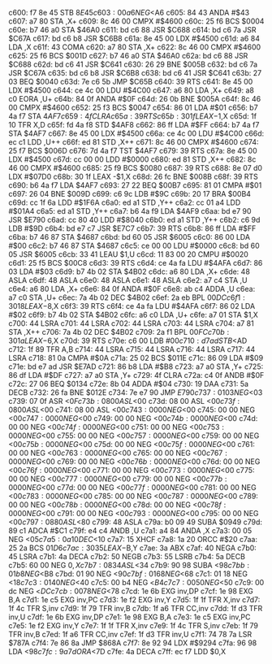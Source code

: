 c600: f7 8e 45     STB    $8E45
c603: 00 a6        NEG    <$A6
c605: 84 43        ANDA   #$43
c607: a7 80        STA    ,X+
c609: 8c 46 00     CMPX   #$4600
c60c: 25 f6        BCS    $0004
c60e: b7 46 a0     STA    $46A0
c611: bd c6 88     JSR    $C688
c614: bd c6 7a     JSR    $C67A
c617: bd c6 b8     JSR    $C6B8
c61a: 8e 45 00     LDX    #$4500
c61d: a6 84        LDA    ,X
c61f: 43           COMA
c620: a7 80        STA    ,X+
c622: 8c 46 00     CMPX   #$4600
c625: 25 f6        BCS    $001D
c627: b7 46 a0     STA    $46A0
c62a: bd c6 88     JSR    $C688
c62d: bd c6 41     JSR    $C641
c630: 26 29        BNE    $005B
c632: bd c6 7a     JSR    $C67A
c635: bd c6 b8     JSR    $C6B8
c638: bd c6 41     JSR    $C641
c63b: 27 03        BEQ    $0040
c63d: 7e c6 5b     JMP    $C65B
c640: 39           RTS
c641: 8e 45 00     LDX    #$4500
c644: ce 4c 00     LDU    #$4C00
c647: a6 80        LDA    ,X+
c649: a8 c0        EORA   ,U+
c64b: 84 0f        ANDA   #$0F
c64d: 26 0b        BNE    $005A
c64f: 8c 46 00     CMPX   #$4600
c652: 25 f3        BCS    $0047
c654: 86 01        LDA    #$01
c656: b7 4a f7     STA    $4AF7
c659: 4f           CLRA
c65a: 39           RTS
c65b: 30 1f        LEAX   -$1,X
c65d: 1f 10        TFR    X,D
c65f: fd 4a f8     STD    $4AF8
c662: 86 ff        LDA    #$FF
c664: b7 4a f7     STA    $4AF7
c667: 8e 45 00     LDX    #$4500
c66a: ce 4c 00     LDU    #$4C00
c66d: ec c1        LDD    ,U++
c66f: ed 81        STD    ,X++
c671: 8c 46 00     CMPX   #$4600
c674: 25 f7        BCS    $006D
c676: 7d 4a f7     TST    $4AF7
c679: 39           RTS
c67a: 8e 45 00     LDX    #$4500
c67d: cc 00 00     LDD    #$0000
c680: ed 81        STD    ,X++
c682: 8c 46 00     CMPX   #$4600
c685: 25 f9        BCS    $0080
c687: 39           RTS
c688: 8e 07 d0     LDX    #$07D0
c68b: 30 1f        LEAX   -$1,X
c68d: 26 fc        BNE    $008B
c68f: 39           RTS
c690: b6 4a f7     LDA    $4AF7
c693: 27 22        BEQ    $00B7
c695: 81 01        CMPA   #$01
c697: 26 04        BNE    $009D
c699: c6 9c        LDB    #$9C
c69b: 20 17        BRA    $00B4
c69d: cc 1f 6a     LDD    #$1F6A
c6a0: ed a1        STD    ,Y++
c6a2: cc 01 a4     LDD    #$01A4
c6a5: ed a1        STD    ,Y++
c6a7: b6 4a f9     LDA    $4AF9
c6aa: bd e7 90     JSR    $E790
c6ad: cc 80 40     LDD    #$8040
c6b0: ed a1        STD    ,Y++
c6b2: c6 9d        LDB    #$9D
c6b4: bd e7 c7     JSR    $E7C7
c6b7: 39           RTS
c6b8: 86 ff        LDA    #$FF
c6ba: b7 46 87     STA    $4687
c6bd: bd 60 05     JSR    $6005
c6c0: 86 00        LDA    #$00
c6c2: b7 46 87     STA    $4687
c6c5: ce 00 00     LDU    #$0000
c6c8: bd 60 05     JSR    $6005
c6cb: 33 41        LEAU   $1,U
c6cd: 11 83 00 20  CMPU   #$0020
c6d1: 25 f5        BCS    $00C8
c6d3: 39           RTS
c6d4: ce 4a fa     LDU    #$4AFA
c6d7: 86 03        LDA    #$03
c6d9: b7 4b 02     STA    $4B02
c6dc: a6 80        LDA    ,X+
c6de: 48           ASLA
c6df: 48           ASLA
c6e0: 48           ASLA
c6e1: 48           ASLA
c6e2: a7 c4        STA    ,U
c6e4: a6 80        LDA    ,X+
c6e6: 84 0f        ANDA   #$0F
c6e8: ab c4        ADDA   ,U
c6ea: a7 c0        STA    ,U+
c6ec: 7a 4b 02     DEC    $4B02
c6ef: 2a eb        BPL    $00DC
c6f1: 30 18        LEAX   -$8,X
c6f3: 39           RTS
c6f4: ce 4a fa     LDU    #$4AFA
c6f7: 86 02        LDA    #$02
c6f9: b7 4b 02     STA    $4B02
c6fc: a6 c0        LDA    ,U+
c6fe: a7 01        STA    $1,X
c700: 44           LSRA
c701: 44           LSRA
c702: 44           LSRA
c703: 44           LSRA
c704: a7 81        STA    ,X++
c706: 7a 4b 02     DEC    $4B02
c709: 2a f1        BPL    $00FC
c70b: 30 1a        LEAX   -$6,X
c70d: 39           RTS
c70e: c6 00        LDB    #$00
c710: d7 ad        STB    <$AD
c712: 1f 89        TFR    A,B
c714: 44           LSRA
c715: 44           LSRA
c716: 44           LSRA
c717: 44           LSRA
c718: 81 0a        CMPA   #$0A
c71a: 25 02        BCS    $011E
c71c: 86 09        LDA    #$09
c71e: bd e7 ad     JSR    $E7AD
c721: 86 b8        LDA    #$B8
c723: a7 a0        STA    ,Y+
c725: 86 df        LDA    #$DF
c727: a7 a0        STA    ,Y+
c729: 4f           CLRA
c72a: c4 0f        ANDB   #$0F
c72c: 27 06        BEQ    $0134
c72e: 8b 04        ADDA   #$04
c730: 19           DAA
c731: 5a           DECB
c732: 26 fa        BNE    $012E
c734: 7e e7 90     JMP    $E790
c737: 01 03        NEG    <$03
c739: 07 0f        ASR    <$0F
c73b: 08 00        ASL    <$00
c73d: 08 00        ASL    <$00
c73f: 08 00        ASL    <$00
c741: 08 00        ASL    <$00
c743: 00 00        NEG    <$00
c745: 00 00        NEG    <$00
c747: 00 00        NEG    <$00
c749: 00 00        NEG    <$00
c74b: 00 00        NEG    <$00
c74d: 00 00        NEG    <$00
c74f: 00 00        NEG    <$00
c751: 00 00        NEG    <$00
c753: 00 00        NEG    <$00
c755: 00 00        NEG    <$00
c757: 00 00        NEG    <$00
c759: 00 00        NEG    <$00
c75b: 00 00        NEG    <$00
c75d: 00 00        NEG    <$00
c75f: 00 00        NEG    <$00
c761: 00 00        NEG    <$00
c763: 00 00        NEG    <$00
c765: 00 00        NEG    <$00
c767: 00 00        NEG    <$00
c769: 00 00        NEG    <$00
c76b: 00 00        NEG    <$00
c76d: 00 00        NEG    <$00
c76f: 00 00        NEG    <$00
c771: 00 00        NEG    <$00
c773: 00 00        NEG    <$00
c775: 00 00        NEG    <$00
c777: 00 00        NEG    <$00
c779: 00 00        NEG    <$00
c77b: 00 00        NEG    <$00
c77d: 00 00        NEG    <$00
c77f: 00 00        NEG    <$00
c781: 00 00        NEG    <$00
c783: 00 00        NEG    <$00
c785: 00 00        NEG    <$00
c787: 00 00        NEG    <$00
c789: 00 00        NEG    <$00
c78b: 00 00        NEG    <$00
c78d: 00 00        NEG    <$00
c78f: 00 00        NEG    <$00
c791: 00 00        NEG    <$00
c793: 00 00        NEG    <$00
c795: 00 00        NEG    <$00
c797: 08 80        ASL    <$80
c799: 48           ASLA
c79a: b0 09 49     SUBA   $0949
c79d: 89 c1        ADCA   #$C1
c79f: e4 c4        ANDB   ,U
c7a1: a4 84        ANDA   ,X
c7a3: 00 05        NEG    <$05
c7a5: 0a 10        DEC    <$10
c7a7: 15           XHCF
c7a8: 1a 20        ORCC   #$20
c7aa: 25 2a        BCS    $01D6
c7ac: 30 35        LEAX   -$B,Y
c7ae: 3a           ABX
c7af: 40           NEGA
c7b0: 45           LSRA
c7b1: 4a           DECA
c7b2: 50           NEGB
c7b3: 55           LSRB
c7b4: 5a           DECB
c7b5: 60 00        NEG    $0,X
c7b7: 08 34        ASL    <$34
c7b9: 90 98        SUBA   <$98
c7bb: 01 b8        NEG    <$B8
c7bd: 01 90        NEG    <$90
c7bf: 01 68        NEG    <$68
c7c1: 01 18        NEG    <$18
c7c3: 01 40        NEG    <$40
c7c5: 00 b4        NEG    <$B4
c7c7: 00 50        NEG    <$50
c7c9: 00 dc        NEG    <$DC
c7cb: 00 78        NEG    <$78
c7cd: 1e 6b        EXG    inv,DP
c7cf: 1e 98        EXG    B,A
c7d1: 1e c5        EXG    inv,PC
c7d3: 1e f2        EXG    inv,Y
c7d5: 1f 1f        TFR    X,inv
c7d7: 1f 4c        TFR    S,inv
c7d9: 1f 79        TFR    inv,B
c7db: 1f a6        TFR    CC,inv
c7dd: 1f d3        TFR    inv,U
c7df: 1e 6b        EXG    inv,DP
c7e1: 1e 98        EXG    B,A
c7e3: 1e c5        EXG    inv,PC
c7e5: 1e f2        EXG    inv,Y
c7e7: 1f 1f        TFR    X,inv
c7e9: 1f 4c        TFR    S,inv
c7eb: 1f 79        TFR    inv,B
c7ed: 1f a6        TFR    CC,inv
c7ef: 1f d3        TFR    inv,U
c7f1: 74 78 7a     LSR    $787A
c7f4: 7e 86 8a     JMP    $868A
c7f7: 8e 92 94     LDX    #$9294
c7fa: 96 98        LDA    <$98
c7fc: 9a 7d        ORA    <$7D
c7fe: 4a           DECA
c7ff: ec f7        LDD    $0,X
